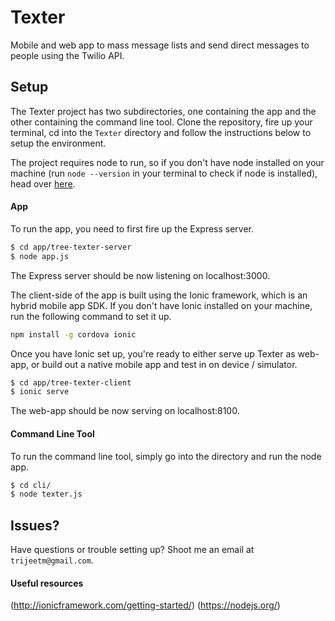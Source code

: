 # Texter

Mobile and web app to mass message lists and send direct messages to people using the Twilio API.


 
## Setup
The Texter project has two subdirectories, one containing the app and the other containing the command line tool. Clone the repository, fire up your terminal, cd into the `Texter` directory and follow the instructions below to setup the environment.

The project requires node to run, so if you don't have node installed on your machine (run `node --version` in your terminal to check if node is installed), head over [here](https://nodejs.org/download/). 


#### App
To run the app, you need to first fire up the Express server.
```bash
$ cd app/tree-texter-server
$ node app.js
```
The Express server should be now listening on localhost:3000.

The client-side of the app is built using the Ionic framework, which is an hybrid mobile app SDK. If you don't have Ionic installed on your machine, run the following command to set it up.
```bash
npm install -g cordova ionic
```
Once you have Ionic set up, you're ready to either serve up Texter as web-app, or build out a native mobile app and test in on device / simulator.
```bash
$ cd app/tree-texter-client
$ ionic serve
```
The web-app should be now serving on localhost:8100.

#### Command Line Tool
To run the command line tool, simply go into the directory and run the node app.
```bash
$ cd cli/
$ node texter.js
```

## Issues?
Have questions or trouble setting up? Shoot me an email at `trijeetm@gmail.com`.

#### Useful resources
(http://ionicframework.com/getting-started/)
(https://nodejs.org/)
